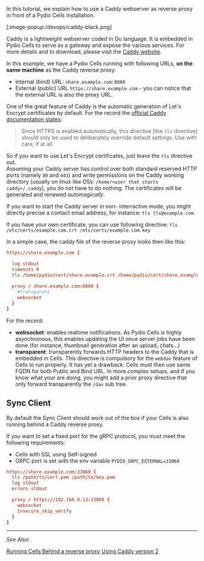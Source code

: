 In this tutorial, we explain how to use a Caddy webserver as reverse proxy in front of a Pydio Cells installation.

[:image-popup:/devops/caddy-black.png]

Caddy is a lightweight webserver coded in Go language. It is embedded in Pydio Cells to serve as a gateway and expose the various services.
For more details and to download, please visit the [Caddy website](https://caddyserver.com).

In this example, we have a Pydio Cells running with following URLs, **on the same machine** as the Caddy reverse proxy:

- Internal (bind) URL: `share.example.com:8080`
- External (public) URL `https://share.example.com` - you can notice that the external URL is also the proxy URL.

One of the great feature of Caddy is the automatic generation of Let's Encrypt certificates by default. For the record the [official Caddy documentation states](https://caddyserver.com/docs/tls):

> Since HTTPS is enabled automatically, this directive [the `tls` directive] should only be used to deliberately override default settings. Use with care, if at all.

So if you want to use Let's Encrypt certificates, just leave the `tls` directive out.  
Assuming your Caddy server has control over both standard reserved HTTP ports (namely `80` and `443`) and write permissions on the Caddy working directory (usually on linux like OSs: `/home/<user that starts caddy>/.caddy`), you do not have to do nothing. The certificates will be generated and renewed _automagically_.

If you want to start the Caddy server in non- interractive mode, you might directly precise a contact email address, for instance: `tls tls@example.com`.

If you have your own certificate, you can use following directive: `tls /etc/certs/example.com.crt /etc/certs/example.com.key`

In a simple case, the caddy file of the reverse proxy looks then like this:

```conf
https://share.example.com {

  log stdout
  timeouts 0
  tls /home/pydio/cert/share.example.crt /home/pydio/cert/share.example.key
  
  proxy / share.example.com:8080 {
    #transparent
    websocket
  }
}
```

For the record:

- **websocket**: enables realtime notifications. As Pydio Cells is highly asynchronous, this enables updating the UI once server jobs have been done (for instance, thumbnail generation after an upload, chats...)
- **transparent**: transparently forwards HTTP headers to the Caddy that is embedded in Cells. This directive is compulsory for the `webdav` feature of Cells to run properly. It has yet a drawback: Cells must then use same FQDN for both Public and Bind URL. In more complex setups, and if you know what your are doing, you might add a prior proxy directive that only forward transparently the `/dav` sub tree.

## Sync Client

By default the Sync Client should work out of the box if your Cells is also running behind a Caddy reverse proxy.

If you want to set a fixed port for the gRPC protocol, you must meet the following requirements:

- Cells with SSL using Self-signed
- GRPC port is set with the env variable `PYDIO_GRPC_EXTERNAL=33060`

```conf
https://share.example.com:33060 {
  tls /path/to/cert.pem /path/to/key.pem
  log stdout
  errors stdout

  proxy / https://192.168.0.13:33060 {
    websocket
    insecure_skip_verify
  }
}
```

 
-------------------------------------------------------------------------------------------------------

_See Also_:

[Running Cells Behind a reverse proxy](en/docs/cells/v2/run-cells-behind-proxy)
[Using Caddy version 2](en/docs/kb/deployment/running-cells-behind-caddy2-reverse-proxy)
